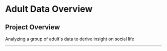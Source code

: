 # Adult Data Overview
## Project Overview

Analyzing a group of adult's data to derive insight on social life

---
